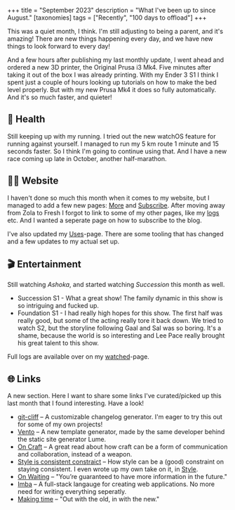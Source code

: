 +++
title = "September 2023"
description = "What I've been up to since August."
[taxonomies]
tags = ["Recently", "100 days to offload"]
+++

This was a quiet month, I think. I'm still adjusting to being a parent, and it's
amazing! There are new things happening every day, and we have new things to
look forward to every day!

And a few hours after publishing my last monthly update, I went ahead and
ordered a new 3D printer, the Original Prusa i3 Mk4. Five minutes after taking
it out of the box I was already printing. With my Ender 3 S1 I think I spent
just a couple of hours looking up tutorials on how to make the bed level
properly. But with my new Prusa Mk4 it does so fully automatically. And it's so
much faster, and quieter!

## 💪 Health

Still keeping up with my running. I tried out the new watchOS feature for
running against yourself. I managed to run my 5 km route 1 minute and 15 seconds
faster. So I think I'm going to continue using that. And I have a new race
coming up late in October, another half-marathon.

## 🧑‍💻 Website

I haven't done so much this month when it comes to my website, but I managed to
add a few new pages: [More](/more) and [Subscribe](/subsribe). After moving away
from Zola to Fresh I forgot to link to some of my other pages, like my
[logs](/logs) etc. And I wanted a seperate page on how to subscribe to the blog.

I've also updated my [Uses](/uses)-page. There are some tooling that has changed
and a few updates to my actual set up.

## 🎬 Entertainment

Still watching _Ashoka_, and started watching _Succession_ this month as well.

- Succession S1 - What a great show! The family dynamic in this show is so
  intriguing and fucked up.
- Foundation S1 - I had really high hopes for this show. The first half was
  really good, but some of the acting really tore it back down. We tried to
  watch S2, but the storyline following Gaal and Sal was so boring. It's a
  shame, because the world is so interesting and Lee Pace really brought his
  great talent to this show.

Full logs are available over on my [watched](/logs/watched)-page.

## 🌐 Links

A new section. Here I want to share some links I've curated/picked up this last
month that I found interesting. Have a look!

- [git-cliff][cliff] – A customizable changelog generator. I'm eager to try this
  out for some of my own projects!
- [Vento][vento] – A new template generator, made by the same developer behind
  the static site generator Lume.
- [On Craft][on_craft] – A great read about how craft can be a form of
  communication and collaboration, instead of a weapon.
- [Style is consistent constraict][style_ango] – How style can be a (good)
  constraint on staying consistent. I even wrote up my own take on it, in
  [Style](/blog/style).
- [On Waiting][on_waiting] – "You’re guaranteed to have more information in the
  future."
- [Imba][imba] – A full-stack langauge for creating web applications. No more
  need for writing everything seperatly.
- [Making time][making_time] – "Out with the old, in with the new."

[cliff]: https://git-cliff.org/
[vento]: https://vento.js.org/
[on_craft]: https://www.drcathicks.com/post/on-craft
[style_ango]: https://stephango.com/style
[on_waiting]: https://timkellogg.me/blog/2023/09/14/wu-wei
[imba]: https://imba.io/
[making_time]: https://writing.fm/making-time/
